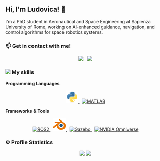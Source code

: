 ## Hi, I'm Ludovica! 👋 

I'm a PhD student in Aeronautical and Space Engineering at Sapienza University of Rome, working on AI-enhanced guidance, navigation, and control algorithms for space robotics systems.

### 📫 Get in contact with me! 

<p align="center">
    <a href="mailto:ludovica.cavalieri@uniroma1.it">
    <img src="https://img.shields.io/badge/-Email-5734C4?style=for-the-badge&logo=gmail"/></a>
    &nbsp;
    <a href="https://www.linkedin.com/in/astrorick/">
    <img src="https://img.shields.io/badge/LinkedIn-0077B5?style=for-the-badge&logo=linkedin&logoColor=white"/></a>
</p>

### <img src = "https://media2.giphy.com/media/QssGEmpkyEOhBCb7e1/giphy.gif?cid=ecf05e47a0n3gi1bfqntqmob8g9aid1oyj2wr3ds3mg700bl&rid=giphy.gif" width = 32px> My skills

**Programming Languages**

<p align="center"> 
  <!-- Python -->
  <a href="https://www.python.org" target="_blank" rel="noreferrer">
    <img src="https://raw.githubusercontent.com/devicons/devicon/master/icons/python/python-original.svg" alt="Python" width="40" height="40"/>
  </a>
  &nbsp
  <!-- MATLAB (no Devicon logo) -->
  <a href="https://www.mathworks.com/products/matlab.html" target="_blank" rel="noreferrer">
    <img src="https://upload.wikimedia.org/wikipedia/commons/2/21/Matlab_Logo.png" alt="MATLAB" width="40" height="40"/>
  </a>
</p>

**Frameworks & Tools**

<p align="center"> 
  <!-- ROS2 -->
  <a href="https://docs.ros.org/en/rolling/index.html" target="_blank" rel="noreferrer">
    <img src="https://upload.wikimedia.org/wikipedia/commons/b/bb/Ros_logo.svg" alt="ROS2" width="80" height="40"/>
  </a>
  &nbsp
    <!-- Blender -->
  <a href="https://www.blender.org/" target="_blank" rel="noreferrer">
    <img src="https://raw.githubusercontent.com/devicons/devicon/master/icons/blender/blender-original.svg" alt="Blender" width="40"/>
  </a>
  &nbsp
  <!-- Gazebo -->
  <a href="https://gazebosim.org/" target="_blank" rel="noreferrer">
    <img src="https://logo.svgcdn.com/d/gazebo-original.svg" alt="Gazebo" width="40"/>
  </a>
  &nbsp
  <!-- Isaac Sim -->
  <a href="https://developer.nvidia.com/isaac-sim" target="_blank" rel="noreferrer">
    <img src="https://upload.wikimedia.org/wikipedia/commons/a/a4/NVIDIA_logo.svg" alt="NVIDIA Omniverse" width="120" height="40"/>
  </a>
</a>


</p>

### ⚙️ Profile Statistics

<p align="center">
    <img width="51.0%" src="https://github-readme-stats.vercel.app/api?username=ludocavalieri&show_icons=true&theme=github_dark&hide_border=true"/>
    <img width="45.6%" src="https://github-readme-stats.vercel.app/api/top-langs/?username=ludocavalieri&langs_count=6&theme=github_dark&layout=compact&hide_border=true"\>
</p>

<!--
**ludocavalieri/ludocavalieri** is a ✨ _special_ ✨ repository because its `README.md` (this file) appears on your GitHub profile.

Here are some ideas to get you started:

- 🔭 I’m currently working on ...
- 🌱 I’m currently learning ...
- 👯 I’m looking to collaborate on ...
- 🤔 I’m looking for help with ...
- 💬 Ask me about ...
- 📫 How to reach me: ...
- 😄 Pronouns: ...
- ⚡ Fun fact: ...
-->
